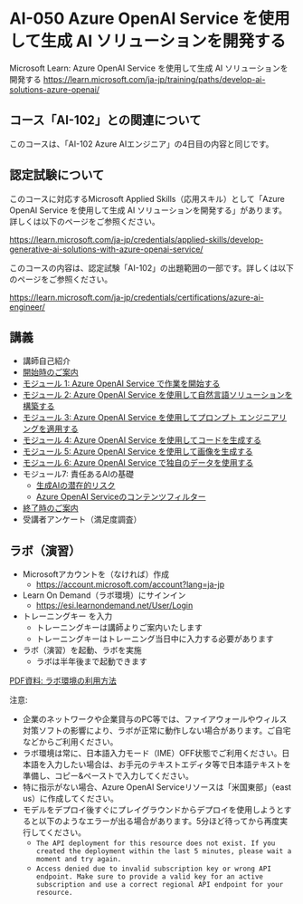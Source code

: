# AI-050 Azure OpenAI Service を使用して生成 AI ソリューションを開発する

Microsoft Learn: Azure OpenAI Service を使用して生成 AI ソリューションを開発する
https://learn.microsoft.com/ja-jp/training/paths/develop-ai-solutions-azure-openai/

## コース「AI-102」との関連について

このコースは、「AI-102 Azure AIエンジニア」の4日目の内容と同じです。

## 認定試験について

このコースに対応するMicrosoft Applied Skills（応用スキル）として「Azure OpenAI Service を使用して生成 AI ソリューションを開発する」があります。詳しくは以下のページをご参照ください。

https://learn.microsoft.com/ja-jp/credentials/applied-skills/develop-generative-ai-solutions-with-azure-openai-service/

このコースの内容は、認定試験「AI-102」の出題範囲の一部です。詳しくは以下のページをご参照ください。

https://learn.microsoft.com/ja-jp/credentials/certifications/azure-ai-engineer/

## 講義

- 講師自己紹介
- [開始時のご案内](../opening.md)
- [モジュール 1: Azure OpenAI Service で作業を開始する](pdf/AI-050-mod1.pdf)
- [モジュール 2: Azure OpenAI Service を使用して自然言語ソリューションを構築する](pdf/AI-050-mod2-app.pdf)
- [モジュール 3: Azure OpenAI Service を使用してプロンプト エンジニアリングを適用する](pdf/AI-050-mod3-prompt.pdf)
- [モジュール 4: Azure OpenAI Service を使用してコードを生成する](pdf/AI-050-mod4-code.pdf)
- [モジュール 5: Azure OpenAI Service を使用して画像を生成する](pdf/AI-050-mod5-dalle.pdf)
- [モジュール 6: Azure OpenAI Service で独自のデータを使用する](pdf/AI-050-mod6-onyourdata.pdf)
- モジュール7: 責任あるAIの基礎
  - [生成AIの潜在的リスク](responsive-generative-ai.md)
  - [Azure OpenAI Serviceのコンテンツフィルター](content-filtering.md)
- [終了時のご案内](../closing.md)
- 受講者アンケート（満足度調査）

## ラボ（演習）

- Microsoftアカウントを（なければ）作成
  - https://account.microsoft.com/account?lang=ja-jp
- Learn On Demand（ラボ環境）にサインイン
  - https://esi.learnondemand.net/User/Login
- トレーニングキー を入力
  - トレーニングキーは講師よりご案内いたします
  - トレーニングキーはトレーニング当日中に入力する必要があります
- ラボ（演習）を起動、ラボを実施
  - ラボは半年後まで起動できます

[PDF資料: ラボ環境の利用方法](../ラボ環境の利用方法.pdf)

注意:
- 企業のネットワークや企業貸与のPC等では、ファイアウォールやウィルス対策ソフトの影響により、ラボが正常に動作しない場合があります。ご自宅などからご利用ください。
- ラボ環境は常に、日本語入力モード（IME）OFF状態でご利用ください。日本語を入力したい場合は、お手元のテキストエディタ等で日本語テキストを準備し、コピー&ペーストで入力してください。
- 特に指示がない場合、Azure OpenAI Serviceリソースは「米国東部」（east us）に作成してください。
- モデルをデプロイ後すぐにプレイグラウンドからデプロイを使用しようとすると以下のようなエラーが出る場合があります。5分ほど待ってから再度実行してください。
  - `The API deployment for this resource does not exist. If you created the deployment within the last 5 minutes, please wait a moment and try again.`
  - `Access denied due to invalid subscription key or wrong API endpoint. Make sure to provide a valid key for an active subscription and use a correct regional API endpoint for your resource.`
